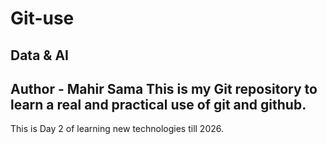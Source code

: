 # Git-use
## Data & AI
Author - Mahir Sama
This is my Git repository to learn a real and practical use of git and github.
<br>
---
This is Day 2 of learning new technologies till 2026.
